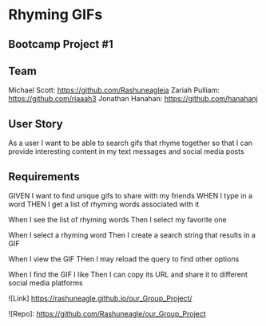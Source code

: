 # Rhyming GIFs
## Bootcamp Project #1

##  Team
Michael Scott: https://github.com/Rashuneagleia
Zariah Pulliam: https://github.com/riaaah3
Jonathan Hanahan: https://github.com/hanahanj


## User Story
As a user 
I want to be able to search gifs that rhyme together 
so that I can provide interesting content in my text messages and social media posts

## Requirements
GIVEN I want to find unique gifs to share with my friends
WHEN I type in a word
THEN I get a list of rhyming words associated with it

When I see the list of rhyming words
Then I select my favorite one

When I select a rhyming word
Then I create a search string that results in a GIF 

When I view the GIF
THen I may reload the query to find other options

When I find the GIF I like
Then I can copy its URL and share it to different social media platforms 



![Link] https://rashuneagle.github.io/our_Group_Project/

![Repo]: https://github.com/Rashuneagle/our_Group_Project



